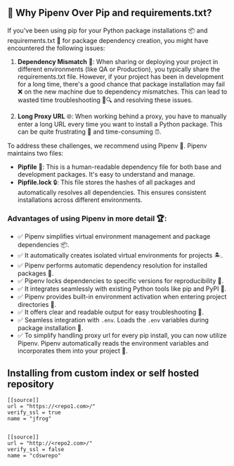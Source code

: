 ## 🤔 Why Pipenv Over Pip and requirements.txt? 

If you've been using pip for your Python package installations 📦 and requirements.txt 📜 for package dependency creation, you might have encountered the following issues:

1. **Dependency Mismatch** 🧩: When sharing or deploying your project in different environments (like QA or Production), you typically share the requirements.txt file. However, if your project has been in development for a long time, there's a good chance that package installation may fail ❌ on the new machine due to dependency mismatches. This can lead to wasted time troubleshooting 🔧🔍 and resolving these issues.

2. **Long Proxy URL** 🌐: When working behind a proxy, you have to manually enter a long URL every time you want to install a Python package. This can be quite frustrating 😤 and time-consuming ⏰.

To address these challenges, we recommend using Pipenv 🎁. Pipenv maintains two files:

- **Pipfile** 📄: This is a human-readable dependency file for both base and development packages. It's easy to understand and manage.
- **Pipfile.lock** 🔒: This file stores the hashes of all packages and automatically resolves all dependencies. This ensures consistent installations across different environments.

### Advantages of using Pipenv in more detail 🏆:

- ✅ Pipenv simplifies virtual environment management and package dependencies 📦. 
- ✅ It automatically creates isolated virtual environments for projects 🏝️.
- ✅ Pipenv performs automatic dependency resolution for installed packages 🔗.
- ✅ Pipenv locks dependencies to specific versions for reproducibility 🔐.
- ✅ It integrates seamlessly with existing Python tools like pip and PyPI 🤝.
- ✅ Pipenv provides built-in environment activation when entering project directories 🚪.
- ✅ It offers clear and readable output for easy troubleshooting 📖.
- ✅ Seamless integration with `.env`. Loads the `.env` variables during package installation 🔄.
- ✅ To simplify handling proxy url for every pip install, you can now utilize Pipenv. Pipenv automatically reads the environment variables and incorporates them into your project 🎉.


## Installing from custom index or self hosted repository

```
[[source]]
url = "https://<repo1.com>/"
verify_ssl = true
name = "jfrog"


[[source]]
url = "http://<repo2.com>/"
verify_ssl = false
name = "cdswrepo"
```